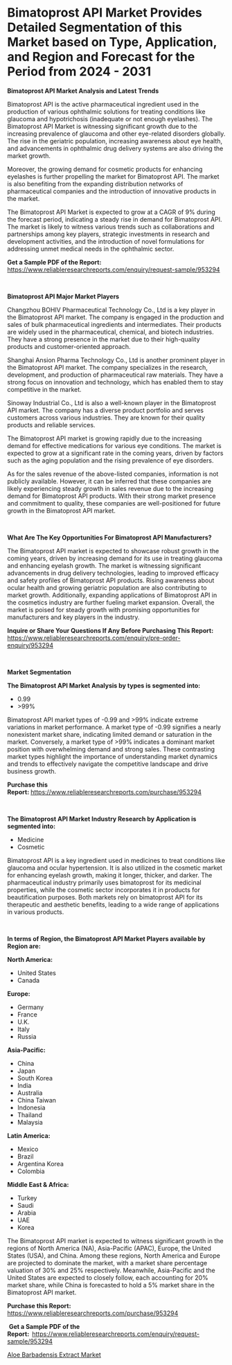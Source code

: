 <p><h1>Bimatoprost API Market Provides Detailed Segmentation of this Market based on Type, Application, and Region and Forecast for the Period from 2024 - 2031</h1></p><p><strong>Bimatoprost API Market Analysis and Latest Trends</strong></p>
<p><p>Bimatoprost API is the active pharmaceutical ingredient used in the production of various ophthalmic solutions for treating conditions like glaucoma and hypotrichosis (inadequate or not enough eyelashes). The Bimatoprost API Market is witnessing significant growth due to the increasing prevalence of glaucoma and other eye-related disorders globally. The rise in the geriatric population, increasing awareness about eye health, and advancements in ophthalmic drug delivery systems are also driving the market growth.</p><p>Moreover, the growing demand for cosmetic products for enhancing eyelashes is further propelling the market for Bimatoprost API. The market is also benefiting from the expanding distribution networks of pharmaceutical companies and the introduction of innovative products in the market.</p><p>The Bimatoprost API Market is expected to grow at a CAGR of 9% during the forecast period, indicating a steady rise in demand for Bimatoprost API. The market is likely to witness various trends such as collaborations and partnerships among key players, strategic investments in research and development activities, and the introduction of novel formulations for addressing unmet medical needs in the ophthalmic sector.</p></p>
<p><strong>Get a Sample PDF of the Report:&nbsp;</strong> <a href="https://www.reliableresearchreports.com/enquiry/request-sample/953294">https://www.reliableresearchreports.com/enquiry/request-sample/953294</a></p>
<p>&nbsp;</p>
<p><strong>Bimatoprost API Major Market Players</strong></p>
<p><p>Changzhou BOHIV Pharmaceutical Technology Co., Ltd is a key player in the Bimatoprost API market. The company is engaged in the production and sales of bulk pharmaceutical ingredients and intermediates. Their products are widely used in the pharmaceutical, chemical, and biotech industries. They have a strong presence in the market due to their high-quality products and customer-oriented approach. </p><p>Shanghai Ansion Pharma Technology Co., Ltd is another prominent player in the Bimatoprost API market. The company specializes in the research, development, and production of pharmaceutical raw materials. They have a strong focus on innovation and technology, which has enabled them to stay competitive in the market. </p><p>Sinoway Industrial Co., Ltd is also a well-known player in the Bimatoprost API market. The company has a diverse product portfolio and serves customers across various industries. They are known for their quality products and reliable services. </p><p>The Bimatoprost API market is growing rapidly due to the increasing demand for effective medications for various eye conditions. The market is expected to grow at a significant rate in the coming years, driven by factors such as the aging population and the rising prevalence of eye disorders. </p><p>As for the sales revenue of the above-listed companies, information is not publicly available. However, it can be inferred that these companies are likely experiencing steady growth in sales revenue due to the increasing demand for Bimatoprost API products. With their strong market presence and commitment to quality, these companies are well-positioned for future growth in the Bimatoprost API market.</p></p>
<p>&nbsp;</p>
<p><strong>What Are The Key Opportunities For Bimatoprost API Manufacturers?</strong></p>
<p><p>The Bimatoprost API market is expected to showcase robust growth in the coming years, driven by increasing demand for its use in treating glaucoma and enhancing eyelash growth. The market is witnessing significant advancements in drug delivery technologies, leading to improved efficacy and safety profiles of Bimatoprost API products. Rising awareness about ocular health and growing geriatric population are also contributing to market growth. Additionally, expanding applications of Bimatoprost API in the cosmetics industry are further fueling market expansion. Overall, the market is poised for steady growth with promising opportunities for manufacturers and key players in the industry.</p></p>
<p><strong>Inquire or Share Your Questions If Any Before Purchasing This Report:</strong> <a href="https://www.reliableresearchreports.com/enquiry/pre-order-enquiry/953294">https://www.reliableresearchreports.com/enquiry/pre-order-enquiry/953294</a></p>
<p>&nbsp;</p>
<p><strong>Market Segmentation</strong></p>
<p><strong>The Bimatoprost API Market Analysis by types is segmented into:</strong></p>
<p><ul><li>0.99</li><li>>99%</li></ul></p>
<p><p>Bimatoprost API market types of -0.99 and >99% indicate extreme variations in market performance. A market type of -0.99 signifies a nearly nonexistent market share, indicating limited demand or saturation in the market. Conversely, a market type of >99% indicates a dominant market position with overwhelming demand and strong sales. These contrasting market types highlight the importance of understanding market dynamics and trends to effectively navigate the competitive landscape and drive business growth.</p></p>
<p><strong>Purchase this Report:&nbsp;</strong><a href="https://www.reliableresearchreports.com/purchase/953294">https://www.reliableresearchreports.com/purchase/953294</a></p>
<p>&nbsp;</p>
<p><strong>The Bimatoprost API Market Industry Research by Application is segmented into:</strong></p>
<p><ul><li>Medicine</li><li>Cosmetic</li></ul></p>
<p><p>Bimatoprost API is a key ingredient used in medicines to treat conditions like glaucoma and ocular hypertension. It is also utilized in the cosmetic market for enhancing eyelash growth, making it longer, thicker, and darker. The pharmaceutical industry primarily uses bimatoprost for its medicinal properties, while the cosmetic sector incorporates it in products for beautification purposes. Both markets rely on bimatoprost API for its therapeutic and aesthetic benefits, leading to a wide range of applications in various products.</p></p>
<p>&nbsp;</p>
<p><strong>In terms of Region, the Bimatoprost API Market Players available by Region are:</strong></p>
<p>
    <p> <strong> North America: </strong>
        <ul>
            <li>United States</li>
            <li>Canada</li>
        </ul>
        </p> 
    <p> <strong> Europe: </strong>
        <ul>
            <li>Germany</li>
            <li>France</li>
            <li>U.K.</li>
            <li>Italy</li>
            <li>Russia</li>
        </ul>
        </p> 
    <p> <strong> Asia-Pacific: </strong>
        <ul>
            <li>China</li>
            <li>Japan</li>
            <li>South Korea</li>
            <li>India</li>
            <li>Australia</li>
            <li>China Taiwan</li>
            <li>Indonesia</li>
            <li>Thailand</li>
            <li>Malaysia</li>
        </ul>
        </p> 
    <p> <strong> Latin America: </strong>
        <ul>
            <li>Mexico</li>
            <li>Brazil</li>
            <li>Argentina Korea</li>
            <li>Colombia</li>
        </ul>
        </p> 
    <p> <strong> Middle East & Africa: </strong>
        <ul>
            <li>Turkey</li>
            <li>Saudi</li>
            <li>Arabia</li>
            <li>UAE</li>
            <li>Korea</li>
        </ul>
    </p>
    </p>
<p><p>The Bimatoprost API market is expected to witness significant growth in the regions of North America (NA), Asia-Pacific (APAC), Europe, the United States (USA), and China. Among these regions, North America and Europe are projected to dominate the market, with a market share percentage valuation of 30% and 25% respectively. Meanwhile, Asia-Pacific and the United States are expected to closely follow, each accounting for 20% market share, while China is forecasted to hold a 5% market share in the Bimatoprost API market.</p></p>
<p><strong>Purchase this Report: </strong><a href="https://www.reliableresearchreports.com/purchase/953294">https://www.reliableresearchreports.com/purchase/953294</a></p>
<p>&nbsp;<strong>Get a Sample PDF of the Report:&nbsp;&nbsp;</strong><a href="https://www.reliableresearchreports.com/enquiry/request-sample/953294">https://www.reliableresearchreports.com/enquiry/request-sample/953294</a></p>
<p><strong></strong></p>
<p><p><a href="https://changeable-paste-463.notion.site/Global-Aloe-Barbadensis-Extract-Market-Size-and-Market-Trends-Insights-and-Projections-from-2024-to-ddb0eb11dfb243c887f2858fdc9e1ce9">Aloe Barbadensis Extract Market</a></p></p>